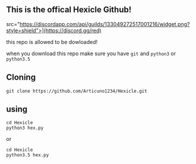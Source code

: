 ## This is the offical Hexicle Github!
src="https://discordapp.com/api/guilds/133049272517001216/widget.png?style=shield">](https://discord.gg/red)

this repo is allowed to be dowloaded!

when you download this repo make sure you have
`git`
and
`python3` or `python3.5`

## Cloning

```
git clone https://github.com/Articuno1234/Hexicle.git
```

## using

```
cd Hexicle
python3 hex.py
```
or
```
cd Hexicle
python3.5 hex.py
```
